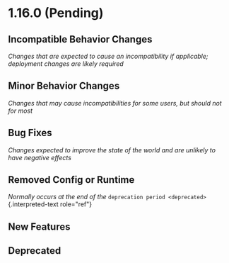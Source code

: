1.16.0 (Pending)
================

Incompatible Behavior Changes
-----------------------------

*Changes that are expected to cause an incompatibility if applicable;
deployment changes are likely required*

Minor Behavior Changes
----------------------

*Changes that may cause incompatibilities for some users, but should not
for most*

Bug Fixes
---------

*Changes expected to improve the state of the world and are unlikely to
have negative effects*

Removed Config or Runtime
-------------------------

*Normally occurs at the end of the*
`deprecation period <deprecated>`{.interpreted-text role="ref"}

New Features
------------

Deprecated
----------
